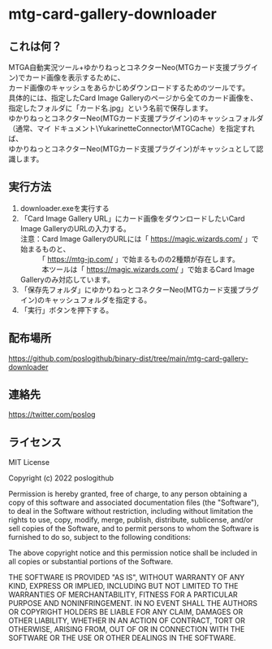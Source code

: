 # mtg-card-gallery-downloader

## これは何？

MTGA自動実況ツール+ゆかりねっとコネクターNeo(MTGカード支援プラグイン)でカード画像を表示するために、<br />
カード画像のキャッシュをあらかじめダウンロードするためのツールです。<br />
具体的には、指定したCard Image Galleryのページから全てのカード画像を、<br />
指定したフォルダに「カード名.jpg」という名前で保存します。<br />
ゆかりねっとコネクターNeo(MTGカード支援プラグイン)のキャッシュフォルダ<br />
（通常、マイ ドキュメント\YukarinetteConnector\MTGCache）を指定すれば、<br />
ゆかりねっとコネクターNeo(MTGカード支援プラグイン)がキャッシュとして認識します。<br />

## 実行方法

1. downloader.exeを実行する
2. 「Card Image Gallery URL」にカード画像をダウンロードしたいCard Image GalleryのURLの入力する。<br />
   注意：Card Image GalleryのURLには「 https://magic.wizards.com/ 」で始まるものと、<br />
   　　　「 https://mtg-jp.com/ 」で始まるものの2種類が存在します。<br />
   　　　本ツールは「 https://magic.wizards.com/ 」で始まるCard Image Galleryのみ対応しています。<br />
3. 「保存先フォルダ」にゆかりねっとコネクターNeo(MTGカード支援プラグイン)のキャッシュフォルダを指定する。
4. 「実行」ボタンを押下する。

## 配布場所

https://github.com/poslogithub/binary-dist/tree/main/mtg-card-gallery-downloader

## 連絡先

https://twitter.com/poslog

## ライセンス

MIT License

Copyright (c) 2022 poslogithub

Permission is hereby granted, free of charge, to any person obtaining a copy
of this software and associated documentation files (the "Software"), to deal
in the Software without restriction, including without limitation the rights
to use, copy, modify, merge, publish, distribute, sublicense, and/or sell
copies of the Software, and to permit persons to whom the Software is
furnished to do so, subject to the following conditions:

The above copyright notice and this permission notice shall be included in all
copies or substantial portions of the Software.

THE SOFTWARE IS PROVIDED "AS IS", WITHOUT WARRANTY OF ANY KIND, EXPRESS OR
IMPLIED, INCLUDING BUT NOT LIMITED TO THE WARRANTIES OF MERCHANTABILITY,
FITNESS FOR A PARTICULAR PURPOSE AND NONINFRINGEMENT. IN NO EVENT SHALL THE
AUTHORS OR COPYRIGHT HOLDERS BE LIABLE FOR ANY CLAIM, DAMAGES OR OTHER
LIABILITY, WHETHER IN AN ACTION OF CONTRACT, TORT OR OTHERWISE, ARISING FROM,
OUT OF OR IN CONNECTION WITH THE SOFTWARE OR THE USE OR OTHER DEALINGS IN THE
SOFTWARE.
